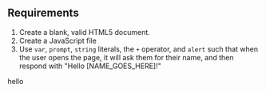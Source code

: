 ## Requirements

1. Create a blank, valid HTML5 document.
1. Create a JavaScript file
1. Use `var`, `prompt`, `string` literals, the `+` operator, and `alert` such that when the user opens the page, it will ask them for their name, and then respond with "Hello [NAME_GOES_HERE]!"

 hello
